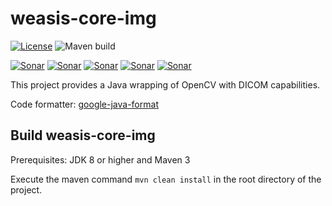 # weasis-core-img #

[![License](https://img.shields.io/badge/License-EPL%202.0-blue.svg)](https://opensource.org/licenses/EPL-2.0) ![Maven build](https://github.com/nroduit/weasis-core-img/workflows/Maven%20build/badge.svg?branch=master)
 
[![Sonar](https://sonarcloud.io/api/project_badges/measure?project=weasis-core-img&metric=ncloc)](https://sonarcloud.io/component_measures?id=weasis-core-img) [![Sonar](https://sonarcloud.io/api/project_badges/measure?project=weasis-core-img&metric=reliability_rating)](https://sonarcloud.io/component_measures?id=weasis-core-img) [![Sonar](https://sonarcloud.io/api/project_badges/measure?project=weasis-core-img&metric=sqale_rating)](https://sonarcloud.io/component_measures?id=weasis-core-img) [![Sonar](https://sonarcloud.io/api/project_badges/measure?project=weasis-core-img&metric=security_rating)](https://sonarcloud.io/component_measures?id=weasis-core-img) [![Sonar](https://sonarcloud.io/api/project_badges/measure?project=weasis-core-img&metric=alert_status)](https://sonarcloud.io/dashboard?id=weasis-core-img)   
 
This project provides a Java wrapping of OpenCV with DICOM capabilities. 

Code formatter: [google-java-format](https://github.com/google/google-java-format) 

## Build weasis-core-img ##

Prerequisites: JDK 8 or higher and Maven 3

Execute the maven command `mvn clean install` in the root directory of the project.
